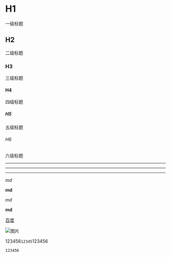 # H1

一级标题

## H2

二级标题

### H3

三级标题

#### H4

四级标题

##### H5

五级标题

###### H6

六级标题

---

___

***

*md*

**md**

_md_

__md__

[百度](https://www.baidu.com/)

![图片](./img/index.jpg)

123456`12345`123456

```
123456
```